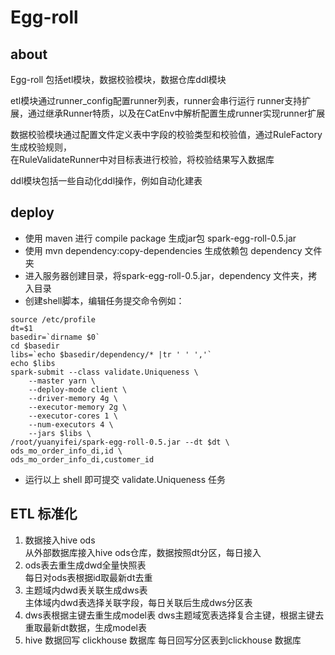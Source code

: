 # Egg-roll
## about
Egg-roll 包括etl模块，数据校验模块，数据仓库ddl模块

etl模块通过runner_config配置runner列表，runner会串行运行
runner支持扩展，通过继承Runner特质，以及在CatEnv中解析配置生成runner实现runner扩展

数据校验模块通过配置文件定义表中字段的校验类型和校验值，通过RuleFactory生成校验规则，  
在RuleValidateRunner中对目标表进行校验，将校验结果写入数据库

ddl模块包括一些自动化ddl操作，例如自动化建表
## deploy
+ 使用 maven 进行 compile package 生成jar包 spark-egg-roll-0.5.jar
+ 使用 mvn dependency:copy-dependencies 生成依赖包 dependency 文件夹
+ 进入服务器创建目录，将spark-egg-roll-0.5.jar，dependency 文件夹，拷入目录
+ 创建shell脚本，编辑任务提交命令例如：
```shell
source /etc/profile
dt=$1
basedir=`dirname $0`
cd $basedir
libs=`echo $basedir/dependency/* |tr ' ' ','`
echo $libs
spark-submit --class validate.Uniqueness \
    --master yarn \
    --deploy-mode client \
    --driver-memory 4g \
    --executor-memory 2g \
    --executor-cores 1 \
    --num-executors 4 \
    --jars $libs \
/root/yuanyifei/spark-egg-roll-0.5.jar --dt $dt \
ods_mo_order_info_di,id \
ods_mo_order_info_di,customer_id
```
+ 运行以上 shell 即可提交 validate.Uniqueness 任务

## ETL 标准化
1.  数据接入hive ods  
    从外部数据库接入hive ods仓库，数据按照dt分区，每日接入
2.  ods表去重生成dwd全量快照表  
    每日对ods表根据id取最新dt去重
3.  主题域内dwd表关联生成dws表  
    主体域内dwd表选择关联字段，每日关联后生成dws分区表
4.  dws表根据主键去重生成model表
    dws主题域宽表选择复合主键，根据主键去重取最新dt数据，生成model表
5.  hive 数据回写 clickhouse 数据库
    每日回写分区表到clickhouse 数据库